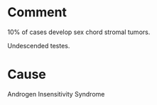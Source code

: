 # Comment

10% of cases develop sex chord stromal tumors.

Undescended testes.

# Cause

Androgen Insensitivity Syndrome
